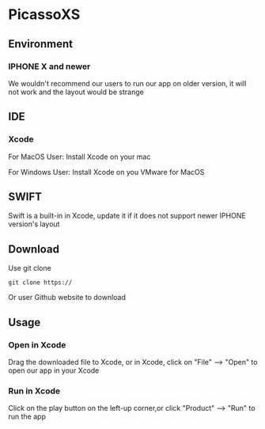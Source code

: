 # PicassoXS

## Environment
### IPHONE X and newer
We wouldn't recommend our users to run our app on older version, it will not work and the layout would be strange

## IDE
### Xcode
For MacOS User: Install Xcode on your mac

For Windows User: Install Xcode on you VMware for MacOS

## SWIFT
Swift is a built-in in Xcode, update it if it does not support newer IPHONE version's layout

## Download
Use git clone 

```shell
git clone https://
```

Or user Github website to download

## Usage
### Open in Xcode
Drag the downloaded file to Xcode, or in Xcode, click on "File" --> "Open" to open our app in your Xcode
### Run in Xcode
Click on the play button on the left-up corner,or click "Product" --> "Run" to run the app




